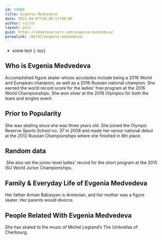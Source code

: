 ```yaml
---
id: 15066
title: Evgenia Medvedeva
date: 2021-04-07T16:00:17+00:00
author: victor
layout: post
guid: https://ukdataservers.com/evgenia-medvedeva/
permalink: /04/07/evgenia-medvedeva/
---
```


* some text
{: toc}


## Who is Evgenia Medvedeva



Accomplished figure skater whose accolades include being a 2016 World and European champion, as well as a 2016 Russian national champion. She earned the world record score for the ladies&#8217; free program at the 2016 World Championships. She won silver at the 2018 Olympics for both the team and singles event.

                
                
                
## Prior to Popularity



She was skating since she was three years old. She joined the Olympic Reserve Sports School no. 37 in 2008 and made her senior national debut at the 2012 Russian Championships where she finished in 8th place.

                
                
                
## Random data



 She also set the junior-level ladies&#8217; record for the short program at the 2015 ISU World Junior Championships.

                
                
                
## Family & Everyday Life of Evgenia Medvedeva



Her father Arman Babasyan is Armenian, and her mother was a figure skater. Her parents would divorce.

                
                
                
## People Related With Evgenia Medvedeva



She has skated to the music of Michel Legrand&#8217;s The Umbrellas of Cherbourg.

                
              
            
          
          
          